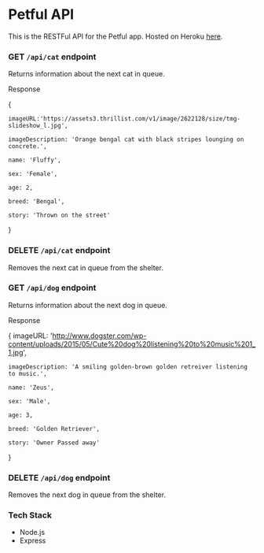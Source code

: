 # Petful API

This is the RESTFul API for the Petful app. Hosted on Heroku [here](https://petful-backend.herokuapp.com).

### GET `/api/cat` endpoint
Returns information about the next cat in queue. 

Response 

{

    imageURL:'https://assets3.thrillist.com/v1/image/2622128/size/tmg-slideshow_l.jpg',
    
    imageDescription: 'Orange bengal cat with black stripes lounging on concrete.',
    
    name: 'Fluffy',
    
    sex: 'Female',
    
    age: 2,
    
    breed: 'Bengal',
    
    story: 'Thrown on the street'   
    
}

### DELETE `/api/cat` endpoint
Removes the next cat in queue from the shelter.

### GET `/api/dog` endpoint
Returns information about the next dog in queue. 

Response 

{
    imageURL: 'http://www.dogster.com/wp-content/uploads/2015/05/Cute%20dog%20listening%20to%20music%201_1.jpg',
    
    imageDescription: 'A smiling golden-brown golden retreiver listening to music.',
    
    name: 'Zeus',
    
    sex: 'Male',
    
    age: 3,
    
    breed: 'Golden Retriever',
    
    story: 'Owner Passed away'
    
 }
  
### DELETE `/api/dog` endpoint
Removes the next dog in queue from the shelter.


### Tech Stack
- Node.js
- Express
